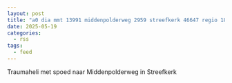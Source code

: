 ```yaml
---
layout: post
title: "a0 dia mmt 13991 middenpolderweg 2959 streefkerk 46647 regio 18"
date: 2025-05-19
categories: 
  - rss
tags: 
  - feed
---
```


Traumaheli met spoed naar Middenpolderweg in Streefkerk
